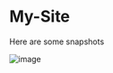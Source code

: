 # My-Site

Here are some snapshots

![image](https://github.com/Sreenidhee/My-Site/assets/90538214/ed041a75-1be1-4539-800a-1682a986ceba)


